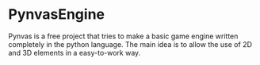 # PynvasEngine

Pynvas is a free project that tries to make a basic game engine written completely in the python language.
The main idea is to allow the use of 2D and 3D elements in a easy-to-work way.
